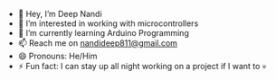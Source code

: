 - 👋 Hey, I’m Deep Nandi
- 👀 I’m interested in working with microcontrollers
- 🌱 I’m currently learning Arduino Programming
- 📫 Reach me on nandideep811@gmail.com
- 😄 Pronouns: He/Him
- ⚡ Fun fact: I can stay up all night working on a project if I want to 💀

<!---
deepnandi-tech/deepnandi-tech is a ✨ special ✨ repository because its `README.md` (this file) appears on your GitHub profile.
You can click the Preview link to take a look at your changes.
--->
